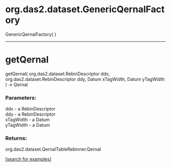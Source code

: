 # org.das2.dataset.GenericQernalFactory
GenericQernalFactory( )


***
<a name="getQernal"></a>
# getQernal
getQernal( org.das2.dataset.RebinDescriptor ddx, org.das2.dataset.RebinDescriptor ddy, Datum xTagWidth, Datum yTagWidth ) &rarr; Qernal



### Parameters:
ddx - a RebinDescriptor
<br>ddy - a RebinDescriptor
<br>xTagWidth - a Datum
<br>yTagWidth - a Datum

### Returns:
org.das2.dataset.QernalTableRebinner.Qernal


<a href="https://github.com/autoplot/dev/search?q=getQernal&unscoped_q=getQernal">[search for examples]</a>

